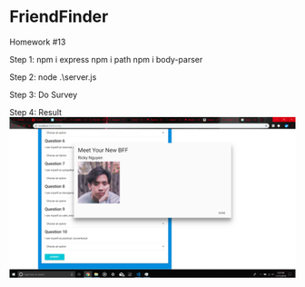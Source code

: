 # FriendFinder
Homework #13

Step 1:
npm i express
npm i path
npm i body-parser

Step 2:
node .\server.js

Step 3:
Do Survey

Step 4:
Result
![picture](/Friend.png)